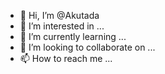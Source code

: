 - 👋 Hi, I’m @Akutada
- 👀 I’m interested in ...
- 🌱 I’m currently learning ...
- 💞️ I’m looking to collaborate on ...
- 📫 How to reach me ...

<!---
Akutada/Akutada is a ✨ special ✨ repository because its `README.md` (this file) appears on your GitHub profile.
You can click the Preview link to take a look at your changes.
--->
